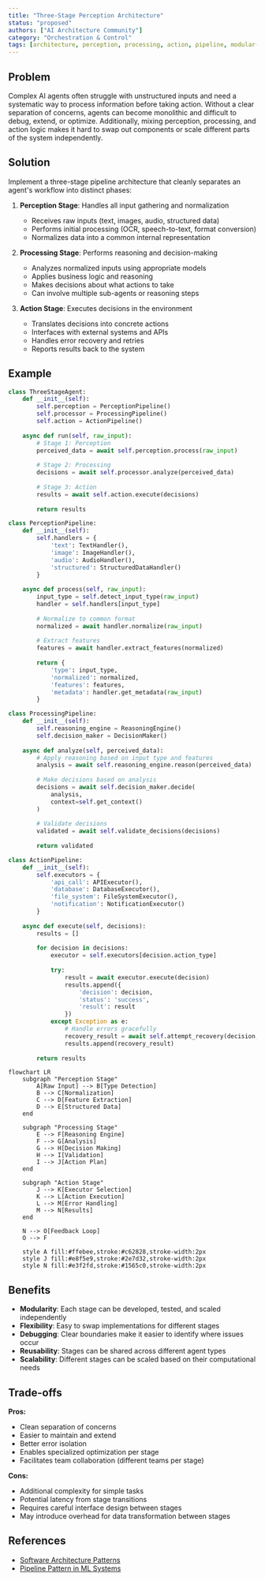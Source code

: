 ```yaml
---
title: "Three-Stage Perception Architecture"
status: "proposed"
authors: ["AI Architecture Community"]
category: "Orchestration & Control"
tags: [architecture, perception, processing, action, pipeline, modular-design]
---
```


## Problem

Complex AI agents often struggle with unstructured inputs and need a systematic way to process information before taking action. Without a clear separation of concerns, agents can become monolithic and difficult to debug, extend, or optimize. Additionally, mixing perception, processing, and action logic makes it hard to swap out components or scale different parts of the system independently.

## Solution

Implement a three-stage pipeline architecture that cleanly separates an agent's workflow into distinct phases:

1. **Perception Stage**: Handles all input gathering and normalization
   - Receives raw inputs (text, images, audio, structured data)
   - Performs initial processing (OCR, speech-to-text, format conversion)
   - Normalizes data into a common internal representation

2. **Processing Stage**: Performs reasoning and decision-making
   - Analyzes normalized inputs using appropriate models
   - Applies business logic and reasoning
   - Makes decisions about what actions to take
   - Can involve multiple sub-agents or reasoning steps

3. **Action Stage**: Executes decisions in the environment
   - Translates decisions into concrete actions
   - Interfaces with external systems and APIs
   - Handles error recovery and retries
   - Reports results back to the system

## Example

```python
class ThreeStageAgent:
    def __init__(self):
        self.perception = PerceptionPipeline()
        self.processor = ProcessingPipeline()
        self.action = ActionPipeline()
    
    async def run(self, raw_input):
        # Stage 1: Perception
        perceived_data = await self.perception.process(raw_input)
        
        # Stage 2: Processing
        decisions = await self.processor.analyze(perceived_data)
        
        # Stage 3: Action
        results = await self.action.execute(decisions)
        
        return results

class PerceptionPipeline:
    def __init__(self):
        self.handlers = {
            'text': TextHandler(),
            'image': ImageHandler(),
            'audio': AudioHandler(),
            'structured': StructuredDataHandler()
        }
    
    async def process(self, raw_input):
        input_type = self.detect_input_type(raw_input)
        handler = self.handlers[input_type]
        
        # Normalize to common format
        normalized = await handler.normalize(raw_input)
        
        # Extract features
        features = await handler.extract_features(normalized)
        
        return {
            'type': input_type,
            'normalized': normalized,
            'features': features,
            'metadata': handler.get_metadata(raw_input)
        }

class ProcessingPipeline:
    def __init__(self):
        self.reasoning_engine = ReasoningEngine()
        self.decision_maker = DecisionMaker()
    
    async def analyze(self, perceived_data):
        # Apply reasoning based on input type and features
        analysis = await self.reasoning_engine.reason(perceived_data)
        
        # Make decisions based on analysis
        decisions = await self.decision_maker.decide(
            analysis,
            context=self.get_context()
        )
        
        # Validate decisions
        validated = await self.validate_decisions(decisions)
        
        return validated

class ActionPipeline:
    def __init__(self):
        self.executors = {
            'api_call': APIExecutor(),
            'database': DatabaseExecutor(),
            'file_system': FileSystemExecutor(),
            'notification': NotificationExecutor()
        }
    
    async def execute(self, decisions):
        results = []
        
        for decision in decisions:
            executor = self.executors[decision.action_type]
            
            try:
                result = await executor.execute(decision)
                results.append({
                    'decision': decision,
                    'status': 'success',
                    'result': result
                })
            except Exception as e:
                # Handle errors gracefully
                recovery_result = await self.attempt_recovery(decision, e)
                results.append(recovery_result)
        
        return results
```

```mermaid
flowchart LR
    subgraph "Perception Stage"
        A[Raw Input] --> B[Type Detection]
        B --> C[Normalization]
        C --> D[Feature Extraction]
        D --> E[Structured Data]
    end
    
    subgraph "Processing Stage"
        E --> F[Reasoning Engine]
        F --> G[Analysis]
        G --> H[Decision Making]
        H --> I[Validation]
        I --> J[Action Plan]
    end
    
    subgraph "Action Stage"
        J --> K[Executor Selection]
        K --> L[Action Execution]
        L --> M[Error Handling]
        M --> N[Results]
    end
    
    N --> O[Feedback Loop]
    O --> F
    
    style A fill:#ffebee,stroke:#c62828,stroke-width:2px
    style J fill:#e8f5e9,stroke:#2e7d32,stroke-width:2px
    style N fill:#e3f2fd,stroke:#1565c0,stroke-width:2px
```

## Benefits

- **Modularity**: Each stage can be developed, tested, and scaled independently
- **Flexibility**: Easy to swap implementations for different stages
- **Debugging**: Clear boundaries make it easier to identify where issues occur
- **Reusability**: Stages can be shared across different agent types
- **Scalability**: Different stages can be scaled based on their computational needs

## Trade-offs

**Pros:**
- Clean separation of concerns
- Easier to maintain and extend
- Better error isolation
- Enables specialized optimization per stage
- Facilitates team collaboration (different teams per stage)

**Cons:**
- Additional complexity for simple tasks
- Potential latency from stage transitions
- Requires careful interface design between stages
- May introduce overhead for data transformation between stages

## References

- [Software Architecture Patterns](https://www.oreilly.com/library/view/software-architecture-patterns/9781491971437/)
- [Pipeline Pattern in ML Systems](https://ml-ops.org/content/mlops-principles)